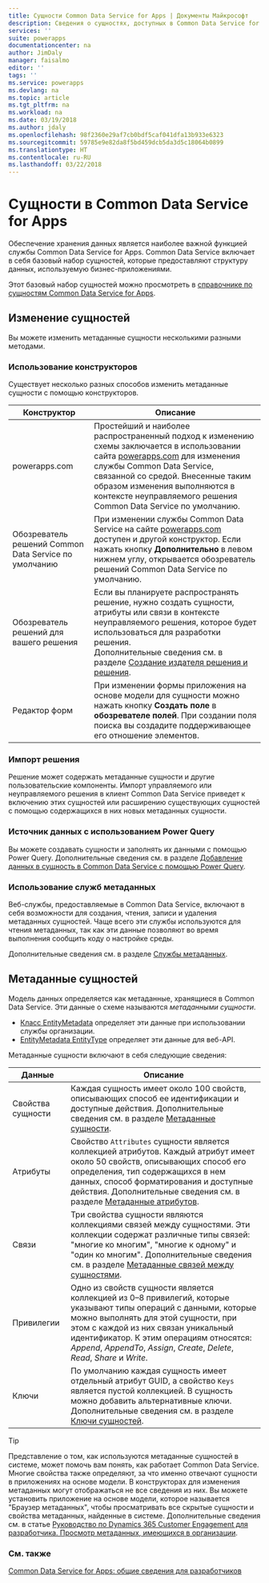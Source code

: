 ```yaml
---
title: Сущности Common Data Service for Apps | Документы Майкрософт
description: Сведения о сущностях, доступных в Common Data Service for Apps.
services: ''
suite: powerapps
documentationcenter: na
author: JimDaly
manager: faisalmo
editor: ''
tags: ''
ms.service: powerapps
ms.devlang: na
ms.topic: article
ms.tgt_pltfrm: na
ms.workload: na
ms.date: 03/19/2018
ms.author: jdaly
ms.openlocfilehash: 98f2360e29af7cb0bdf5caf041dfa13b933e6323
ms.sourcegitcommit: 59785e9e82da8f5bd459dcb5da3d5c18064b0899
ms.translationtype: HT
ms.contentlocale: ru-RU
ms.lasthandoff: 03/22/2018
---
```

# <a name="common-data-service-for-apps-entities"></a>Сущности в Common Data Service for Apps

Обеспечение хранения данных является наиболее важной функцией службы Common Data Service for Apps. Common Data Service включает в себя базовый набор сущностей, которые предоставляют структуру данных, используемую бизнес-приложениями. 

Этот базовый набор сущностей можно просмотреть в [справочнике по сущностям Common Data Service for Apps](reference/about-entity-reference.md).

## <a name="modify-entities"></a>Изменение сущностей

Вы можете изменить метаданные сущности несколькими разными методами.

### <a name="use-designers"></a>Использование конструкторов

Существует несколько разных способов изменить метаданные сущности с помощью конструкторов.


|Конструктор  |Описание  |
|---------|---------|
|powerapps.com|Простейший и наиболее распространенный подход к изменению схемы заключается в использовании сайта [powerapps.com](https://web.powerapps.com/) для изменения службы Common Data Service, связанной со средой. Внесенные таким образом изменения выполняются в контексте неуправляемого решения Common Data Service по умолчанию. <!-- TODO: Add link to topic that describes this -->|
|Обозреватель решений Common Data Service по умолчанию|При изменении службы Common Data Service на сайте [powerapps.com](https://web.powerapps.com/) доступен и другой конструктор. Если нажать кнопку **Дополнительно** в левом нижнем углу, открывается обозреватель решений Common Data Service по умолчанию. |
|Обозреватель решений для вашего решения |Если вы планируете распространять решение, нужно создать сущности, атрибуты или связи в контексте неуправляемого решения, которое будет использоваться для разработки решения. <br /> Дополнительные сведения см. в разделе [Создание издателя решения и решения](introduction-solutions.md#create-a-solution-publisher-and-solution).|
|Редактор форм|При изменении формы приложения на основе модели для сущности можно нажать кнопку **Создать поле** в **обозревателе полей**. При создании поля поиска вы создадите поддерживающее его отношение элементов.|

### <a name="import-a-solution"></a>Импорт решения

Решение может содержать метаданные сущности и другие пользовательские компоненты. Импорт управляемого или неуправляемого решения в клиент Common Data Service приведет к включению этих сущностей или расширению существующих сущностей с помощью содержащихся в них новых метаданных сущности.

### <a name="from-a-data-source-using-power-query"></a>Источник данных с использованием Power Query

Вы можете создавать сущности и заполнять их данными с помощью Power Query. Дополнительные сведения см. в разделе [Добавление данных в сущность в Common Data Service с помощью Power Query](../../maker/common-data-service/data-platform-cds-newentity-pq.md).

### <a name="use-metadata-services"></a>Использование служб метаданных

Веб-службы, предоставляемые в Common Data Service, включают в себя возможности для создания, чтения, записи и удаления метаданных сущностей. Чаще всего эти службы используются для чтения метаданных, так как эти данные позволяют во время выполнения сообщить коду о настройке среды.

Дополнительные сведения см. в разделе [Службы метаданных](use-web-services.md#metadata-services).

## <a name="entity-metadata"></a>Метаданные сущностей

Модель данных определяется как метаданные, хранящиеся в Common Data Service. Эти данные о схеме называются *метаданными сущности*. 

- [Класс EntityMetadata](/dotnet/api/microsoft.xrm.sdk.metadata.entitymetadata) определяет эти данные при использовании службы организации. 
- [EntityMetadata EntityType](/dynamics365/customer-engagement/web-api/entitymetadata) определяет эти данные для веб-API. 

Метаданные сущности включают в себя следующие сведения:


|Данные  |Описание  |
|---------|---------|
|Свойства сущности|Каждая сущность имеет около 100 свойств, описывающих способ ее идентификации и доступные действия.  Дополнительные сведения см. в разделе [Метаданные сущности](entity-metadata.md).|
|Атрибуты|Свойство `Attributes` сущности является коллекцией атрибутов. Каждый атрибут имеет около 50 свойств, описывающих способ его определения, тип содержащихся в нем данных, способ форматирования и доступные действия. Дополнительные сведения см. в разделе [Метаданные атрибутов](entity-attribute-metadata.md).|
|Связи|Три свойства сущности являются коллекциями связей между сущностями. Эти коллекции содержат различные типы связей: "многие ко многим", "многие к одному" и "один ко многим". Дополнительные сведения см. в разделе [Метаданные связей между сущностями](entity-relationship-metadata.md).|
|Привилегии|Одно из свойств сущности является коллекцией из 0–8 привилегий, которые указывают типы операций с данными, которые можно выполнять для этой сущности, при этом с каждой из них связан уникальный идентификатор. К этим операциям относятся: *Append*, *AppendTo*, *Assign*, *Create*, *Delete*, *Read*, *Share* и *Write*.|
|Ключи|По умолчанию каждая сущность имеет отдельный атрибут GUID, а свойство `Keys` является пустой коллекцией. В сущность можно добавить альтернативные ключи. Дополнительные сведения см. в разделе [Ключи сущностей](entity-metadata.md#entity-keys).|

> [!TIP]
> Представление о том, как используются метаданные сущностей в системе, может помочь вам понять, как работает Common Data Service. Многие свойства также определяют, за что именно отвечают сущности в приложениях на основе модели. В конструкторах для изменения метаданных могут отображаться не все сведения из них. Вы можете установить приложение на основе модели, которое называется "Браузер метаданных", чтобы просматривать все скрытые сущности и свойства метаданных, найденные в системе. Дополнительные сведения см. в статье [Руководство по Dynamics 365 Customer Engagement для разработчика. Просмотр метаданных, имеющихся в организации](/dynamics365/customer-engagement/developer/browse-your-metadata).

### <a name="see-also"></a>См. также

[Common Data Service for Apps: общие сведения для разработчиков](overview.md)


